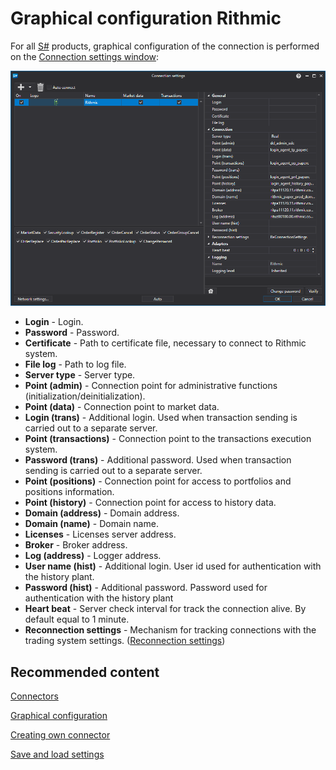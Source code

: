 # Graphical configuration Rithmic

For all [S\#](../../../../api.md) products, graphical configuration of the connection is performed on the [Connection settings window](../../../graphical_user_interface/connection_settings_window.md):

![API GUI Settings Rithmic](../../../../../images/api_gui_settings_rithmic.png)

- **Login** \- Login.
- **Password** \- Password.
- **Certificate** \- Path to certificate file, necessary to connect to Rithmic system.
- **File log** \- Path to log file.
- **Server type** \- Server type.
- **Point (admin)** \- Connection point for administrative functions (initialization\/deinitialization).
- **Point (data)** \- Connection point to market data.
- **Login (trans)** \- Additional login. Used when transaction sending is carried out to a separate server.
- **Point (transactions)** \- Connection point to the transactions execution system.
- **Password (trans)** \- Additional password. Used when transaction sending is carried out to a separate server.
- **Point (positions)** \- Connection point for access to portfolios and positions information.
- **Point (history)** \- Connection point for access to history data.
- **Domain (address)** \- Domain address.
- **Domain (name)** \- Domain name.
- **Licenses** \- Licenses server address.
- **Broker** \- Broker address.
- **Log (address)** \- Logger address.
- **User name (hist)** \- Additional login. User id used for authentication with the history plant.
- **Password (hist)** \- Additional password. Password used for authentication with the history plant
- **Heart beat** \- Server check interval for track the connection alive. By default equal to 1 minute.
- **Reconnection settings** \- Mechanism for tracking connections with the trading system settings. ([Reconnection settings](../../reconnection_settings.md))

## Recommended content

[Connectors](../../../connectors.md)

[Graphical configuration](../../graphical_configuration.md)

[Creating own connector](../../creating_own_connector.md)

[Save and load settings](../../save_and_load_settings.md)
